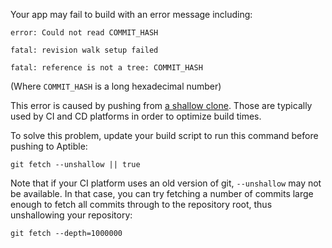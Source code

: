 Your app may fail to build with an error message including:

    error: Could not read COMMIT_HASH

    fatal: revision walk setup failed

    fatal: reference is not a tree: COMMIT_HASH


(Where `COMMIT_HASH` is a long hexadecimal number)

This error is caused by pushing from [a shallow clone][0]. Those are typically used by
CI and CD platforms in order to optimize build times.

To solve this problem, update your build script to run this command before pushing
to Aptible:

    git fetch --unshallow || true

Note that if your CI platform uses an old version of git, `--unshallow` may not be
available.  In that case, you can try fetching a number of commits large enough
to fetch all commits through to the repository root, thus unshallowing your repository:

    git fetch --depth=1000000

  [0]: https://www.perforce.com/blog/141218/git-beyond-basics-using-shallow-clones
